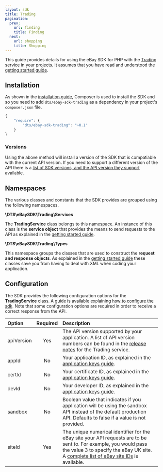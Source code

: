 ```yaml
---
layout: sdk
title: Trading
pagination:
  prev:
    url: finding
    title: Finding
  next:
    url: shopping
    title: Shopping
---
```

This guide provides details for using the eBay SDK for PHP with the [Trading](http://developer.ebay.com/Devzone/guides/ebayfeatures/index.html) service in your projects. It assumes that you have read and understood the [getting started guide](/sdk/guides/getting_started.html).

## Installation

As shown in the [installation guide](/sdk/guides/installation.html), Composer is used to install the SDK and so you need to add `dts/ebay-sdk-trading` as a dependency in your project's `composer.json` file.

```javascript
{
    "require": {
        "dts/ebay-sdk-trading": "~0.1"
    }
}
```

### Versions

Using the above method will install a version of the SDK that is compatiable with the current API version. If you need to support a different version of the API there is a [list of SDK versions, and the API version they support](/sdk/guides/versions.html#trading) available.

## Namespaces

The various classes and constants that the SDK provides are grouped using the following namespaces.

**\DTS\eBaySDK\Trading\Services**

The **TradingService** class belongs to this namespace. An instance of this class is the **service object** that provides the means to send requests to the API as explained in the [getting started guide](/sdk/guides/getting_started.html#service-object).

**\DTS\eBaySDK\Trading\Types**

This namespace groups the classes that are used to construct the **request and response objects**. As explained in the [getting started guide](/sdk/guides/getting_started.html#request-object) these classes save you from having to deal with XML when coding your application.

## Configuration

The SDK provides the following configuration options for the **TradingService** class. A guide is available explaining [how to configure the sdk](/sdk/guides/configuring.html). Note that some configuration options are required in order to receive a correct response from the API.

| Option     | Required | Description |
|:-----------|:--------:|:------------|
| apiVersion | Yes      | The API version supported by your application. A list of API version numbers can be found in the [release notes](http://developer.ebay.com/DevZone/XML/docs/ReleaseNotes.html) for the Trading service. |
| appId      | No       | Your application ID, as explained in the [application keys guide](/sdk/guides/application_keys.html). |
| certId     | No       | Your certificate ID, as explained in the [application keys guide](/sdk/guides/application_keys.html). |
| devId      | No       | Your developer ID, as explained in the [application keys guide](/sdk/guides/application_keys.html). |
| sandbox   | No       | Boolean value that indicates if you application will be using the sandbox API instead of the default production API. Defaults to false if a value is not provided. |
| siteId     | Yes      | The unique numerical identifier for the eBay site your API requests are to be sent to. For example, you would pass the value 3 to specify the eBay UK site. A [complete list of eBay site IDs](http://developer.ebay.com/devzone/finding/Concepts/SiteIDToGlobalID.html) is available. |
